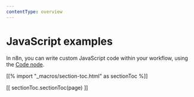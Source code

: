```yaml
---
contentType: overview
---
```


# JavaScript examples

In n8n, you can write custom JavaScript code within your workflow, using the [Code node](/code-examples/javascript-functions/code-node/).

[[% import "_macros/section-toc.html" as sectionToc %]]

[[ sectionToc.sectionToc(page) ]]
